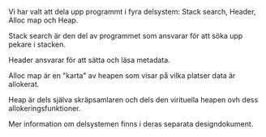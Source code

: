 Vi har valt att dela upp programmt i fyra delsystem: Stack search, Header, Alloc map och Heap.

Stack search är den del av programmet som ansvarar för att söka upp pekare i stacken.

Header ansvarar för att sätta och läsa metadata.

Alloc map är en "karta" av heapen som visar på vilka platser data är allokerat.

Heap är dels själva skräpsamlaren och dels den virituella heapen ovh dess allokeringsfunktioner.

Mer information om delsystemen finns i deras separata designdokument.
